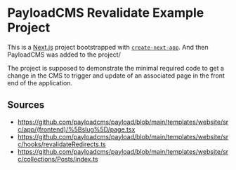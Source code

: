 # PayloadCMS Revalidate Example Project

This is a [Next.js](https://nextjs.org) project bootstrapped with [`create-next-app`](https://nextjs.org/docs/app/api-reference/cli/create-next-app). And  then PayloadCMS was added to the project/

The project is supposed to demonstrate the minimal required code to get a change in the CMS to trigger and update of an associated page in the front end of the application.

## Sources

- https://github.com/payloadcms/payload/blob/main/templates/website/src/app/(frontend)/%5Bslug%5D/page.tsx
- https://github.com/payloadcms/payload/blob/main/templates/website/src/hooks/revalidateRedirects.ts
- https://github.com/payloadcms/payload/blob/main/templates/website/src/collections/Posts/index.ts
